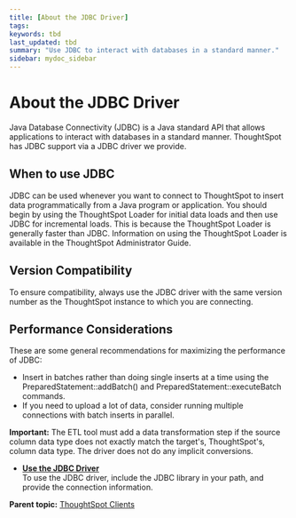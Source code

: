 ```yaml
---
title: [About the JDBC Driver]
tags: 
keywords: tbd
last_updated: tbd
summary: "Use JDBC to interact with databases in a standard manner."
sidebar: mydoc_sidebar
---
```

# About the JDBC Driver

Java Database Connectivity (JDBC) is a Java standard API that allows applications to interact with databases in a standard manner. ThoughtSpot has JDBC support via a JDBC driver we provide.

## When to use JDBC

JDBC can be used whenever you want to connect to ThoughtSpot to insert data programmatically from a Java program or application. You should begin by using the ThoughtSpot Loader for initial data loads and then use JDBC for incremental loads. This is because the ThoughtSpot Loader is generally faster than JDBC. Information on using the ThoughtSpot Loader is available in the ThoughtSpot Administrator Guide.

## Version Compatibility

To ensure compatibility, always use the JDBC driver with the same version number as the ThoughtSpot instance to which you are connecting.

## Performance Considerations

These are some general recommendations for maximizing the performance of JDBC:

-   Insert in batches rather than doing single inserts at a time using the PreparedStatement::addBatch() and PreparedStatement::executeBatch commands.
-   If you need to upload a lot of data, consider running multiple connections with batch inserts in parallel.

**Important:** The ETL tool must add a data transformation step if the source column data type does not exactly match the target's, ThoughtSpot's, column data type. The driver does not do any implicit conversions.

-   **[Use the JDBC Driver](../../data_integration/clients/use_jdbc_driver.html)**  
To use the JDBC driver, include the JDBC library in your path, and provide the connection information.

**Parent topic:** [ThoughtSpot Clients](../../data_integration/clients/about_clients.html)
